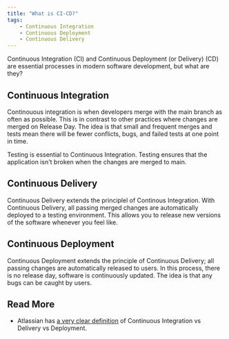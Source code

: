 ```yaml
---
title: "What is CI-CD?"
tags:
    - Continuous Integration
    - Continuous Deployment
    - Continuous Delivery
---
```


Continuous Integration (CI) and Continuous Deployment (or Delivery) (CD) are essential processes in modern software development, but what are they?

## Continuous Integration

Continouous integration is when developers merge with the main branch as often as possible. This is in contrast to other practices where changes are merged on Release Day. The idea is that small and frequent merges and tests mean there will be fewer conflicts, bugs, and failed tests at one point in time.

Testing is essential to Continuous Integration. Testing ensures that the application isn't broken when the changes are merged to main.

## Continuous Delivery

Continuous Delivery extends the principlel of Continous Integration. With Continuous Delivery, all passing merged changes are automatically deployed to a testing environment. This allows you to release new versions of the software whenever you feel like.

## Continuous Deployment

Continuous Deployment extends the principle of Continuous Delivery; all passing changes are automatically released to users. In this process, there is no release day, software is continuously updated. The idea is that any bugs can be caught by users.

## Read More

- Atlassian has [a very clear definition](https://www.atlassian.com/continuous-delivery/principles/continuous-integration-vs-delivery-vs-deployment) of Continuous Integration vs Delivery vs Deployment.
